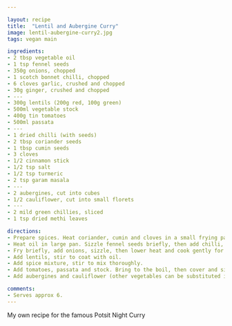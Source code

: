```yaml
---

layout: recipe
title:  "Lentil and Aubergine Curry"
image: lentil-aubergine-curry2.jpg
tags: vegan main

ingredients:
- 2 tbsp vegetable oil
- 1 tsp fennel seeds
- 350g onions, chopped
- 1 scotch bonnet chilli, chopped
- 6 cloves garlic, crushed and chopped
- 30g ginger, crushed and chopped
- ---
- 300g lentils (200g red, 100g green)
- 500ml vegetable stock
- 400g tin tomatoes
- 500ml passata
- ---
- 1 dried chilli (with seeds)
- 2 tbsp coriander seeds
- 1 tbsp cumin seeds
- 3 cloves
- 1/2 cinnamon stick
- 1/2 tsp salt
- 1/2 tsp turmeric
- 2 tsp garam masala
- ---
- 2 aubergines, cut into cubes
- 1/2 cauliflower, cut into small florets
- ---
- 2 mild green chillies, sliced
- 1 tsp dried methi leaves

directions:
- Prepare spices. Heat coriander, cumin and cloves in a small frying pan to release flavours. Grind with dried chilli and cinnamon, then mix in salt, turmeric and garam masala.
- Heat oil in large pan. Sizzle fennel seeds briefly, then add chilli, garlic and ginger.
- Fry briefly, add onions, sizzle, then lower heat and cook gently for 10 mins, stirring as necessary.
- Add lentils, stir to coat with oil.
- Add spice mixture, stir to mix thoroughly.
- Add tomatoes, passata and stock. Bring to the boil, then cover and simmer 25 mins.
- Add aubergines and cauliflower (other vegetables can be substituted if desired). Simmer for 20 mins or until everything is tender.

comments: 
- Serves approx 6.
---
```


My own recipe for the famous Potsit Night Curry
